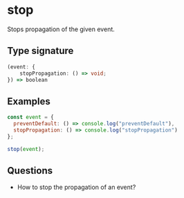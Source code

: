 # stop

Stops propagation of the given event.

## Type signature

<!-- prettier-ignore-start -->
```typescript
(event: {
    stopPropagation: () => void;
}) => boolean
```
<!-- prettier-ignore-end -->

## Examples

<!-- prettier-ignore-start -->
```javascript
const event = {
  preventDefault: () => console.log("preventDefault"),
  stopPropagation: () => console.log("stopPropagation")
};

stop(event);
```
<!-- prettier-ignore-end -->

## Questions

- How to stop the propagation of an event?
